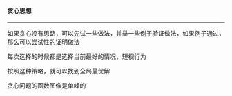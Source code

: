 #### 贪心思想

------------------

如果贪心没有思路，可以先试一些做法，并举一些例子验证做法，如果例子通过，那么可以尝试性的证明做法

每次选择的时候都是选择当前最好的情况，短视行为

按照这种策略，就可以找到全局最优解

贪心问题的函数图像是单峰的